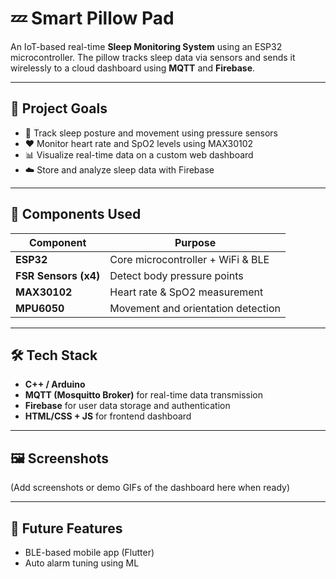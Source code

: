 # 💤 Smart Pillow Pad

An IoT-based real-time **Sleep Monitoring System** using an ESP32 microcontroller. The pillow tracks sleep data via sensors and sends it wirelessly to a cloud dashboard using **MQTT** and **Firebase**.

---

## 🎯 Project Goals

- 🛌 Track sleep posture and movement using pressure sensors
- ❤️ Monitor heart rate and SpO2 levels using MAX30102
- 📊 Visualize real-time data on a custom web dashboard
- ☁️ Store and analyze sleep data with Firebase

---

## 🧠 Components Used

| Component      | Purpose                                  |
|----------------|------------------------------------------|
| **ESP32** | Core microcontroller + WiFi & BLE  |
| **FSR Sensors (x4)** | Detect body pressure points          |
| **MAX30102**    | Heart rate & SpO2 measurement           |
| **MPU6050**     | Movement and orientation detection      |

---

## 🛠 Tech Stack

- **C++ / Arduino**
- **MQTT (Mosquitto Broker)** for real-time data transmission
- **Firebase** for user data storage and authentication
- **HTML/CSS + JS** for frontend dashboard
  
---

## 🖼️ Screenshots
(Add screenshots or demo GIFs of the dashboard here when ready)

---

## 🚀 Future Features

- BLE-based mobile app (Flutter)
- Auto alarm tuning using ML




